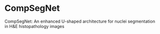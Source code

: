 # CompSegNet
CompSegNet: An enhanced U-shaped architecture for nuclei segmentation in H&amp;E histopathology images
